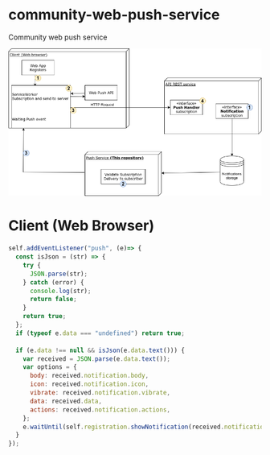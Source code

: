 # community-web-push-service
Community web push service

<div align="center">
    <img src="https://raw.githubusercontent.com/juanbautista0/community-web-push-service/main/src/assets/img/architectural_drawing_.png" alt="architectural_drawing"/>
</div>

# Client (Web Browser)

```js
self.addEventListener("push", (e)=> {
  const isJson = (str) => {
    try {
      JSON.parse(str);
    } catch (error) {
      console.log(str);
      return false;
    }
    return true;
  };
  if (typeof e.data === "undefined") return true;

  if (e.data !== null && isJson(e.data.text())) {
    var received = JSON.parse(e.data.text());
    var options = {
      body: received.notification.body,
      icon: received.notification.icon,
      vibrate: received.notification.vibrate,
      data: received.data,
      actions: received.notification.actions,
    };
    e.waitUntil(self.registration.showNotification(received.notification.title, options));
  }
});
```
